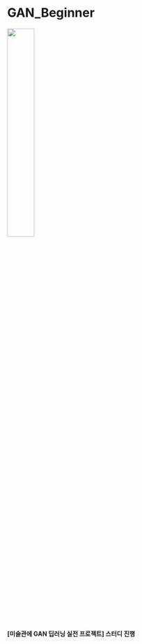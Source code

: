 # GAN_Beginner

<img src="https://user-images.githubusercontent.com/72767245/98833307-36944580-2481-11eb-8c58-5bb9d022ca67.png" width="35%">

**[미술관에 GAN 딥러닝 실전 프로젝트] 스터디 진행**
